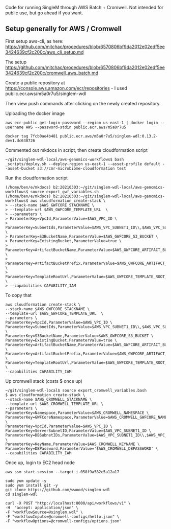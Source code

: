 Code for running SingleM through AWS Batch + Cromwell. Not intended for public use, but go ahead if you want.

## Setup generally for AWS / Cromwell

First setup aws-cli, as here:
https://github.com/mitchac/procedures/blob/6570806bf9da2012e02edf5ee3424639cf2c200c/aws_cli_setup.md

The setup 
https://github.com/mitchac/procedures/blob/6570806bf9da2012e02edf5ee3424639cf2c200c/cromwell_aws_batch.md


Create a public repository at https://console.aws.amazon.com/ecr/repositories - I used public.ecr.aws/m5a0r7u5/singlem-wdl

Then view push commands after clicking on the newly created repository.

Uploading the docker image
```
aws ecr-public get-login-password --region us-east-1 | docker login --username AWS --password-stdin public.ecr.aws/m5a0r7u5

docker tag 7fcb0ae4b481 public.ecr.aws/m5a0r7u5/singlem-wdl:0.13.2-dev1.dc630726
```


Commented out mkdocs in script, then create cloudformation script
```
~/git/singlem-wdl-local/aws-genomics-workflows$ bash _scripts/deploy.sh --deploy-region us-east-1 --asset-profile default --asset-bucket s3://cmr-microbiome-cloudformation test
```

Run the cloudformation script
```
(/home/ben/e/mkdocs) b2:20210303:~/git/singlem-wdl-local/aws-genomics-workflows$ source export_gwf_variables.sh
(/home/ben/e/mkdocs) b2:20210303:~/git/singlem-wdl-local/aws-genomics-workflows$ aws cloudformation create-stack \
> --stack-name $AWS_GWFCORE_STACKNAME \
> --template-url $AWS_GWFCORE_TEMPLATE_URL  \
> --parameters \
> ParameterKey=VpcId,ParameterValue=$AWS_VPC_ID \
> ParameterKey=SubnetIds,ParameterValue=$AWS_VPC_SUBNET1_ID\\,$AWS_VPC_SUBNET2_ID \
> ParameterKey=S3BucketName,ParameterValue=$AWS_GWFCORE_S3_BUCKET \
> ParameterKey=ExistingBucket,ParameterValue=true \
> ParameterKey=ArtifactBucketName,ParameterValue=$AWS_GWFCORE_ARTIFACT_BUCKET \
> ParameterKey=ArtifactBucketPrefix,ParameterValue=$AWS_GWFCORE_ARTIFACT_BUCKET_PREFIX \
> ParameterKey=TemplateRootUrl,ParameterValue=$AWS_GWFCORE_TEMPLATE_ROOT_URL \
> --capabilities CAPABILITY_IAM
```
To copy that
```
aws cloudformation create-stack \
--stack-name $AWS_GWFCORE_STACKNAME \
--template-url $AWS_GWFCORE_TEMPLATE_URL  \
--parameters \
ParameterKey=VpcId,ParameterValue=$AWS_VPC_ID \
ParameterKey=SubnetIds,ParameterValue=$AWS_VPC_SUBNET1_ID\\,$AWS_VPC_SUBNET2_ID \
ParameterKey=S3BucketName,ParameterValue=$AWS_GWFCORE_S3_BUCKET \
ParameterKey=ExistingBucket,ParameterValue=true \
ParameterKey=ArtifactBucketName,ParameterValue=$AWS_GWFCORE_ARTIFACT_BUCKET \
ParameterKey=ArtifactBucketPrefix,ParameterValue=$AWS_GWFCORE_ARTIFACT_BUCKET_PREFIX \
ParameterKey=TemplateRootUrl,ParameterValue=$AWS_GWFCORE_TEMPLATE_ROOT_URL \
--capabilities CAPABILITY_IAM
```

Up cromwell stack (costs $ once up)
```
~/git/singlem-wdl-local$ source export_cromwell_variables.bash
$ aws cloudformation create-stack \
--stack-name $AWS_CROMWELL_STACKNAME \
--template-url $AWS_CROMWELL_TEMPLATE_URL \
--parameters \
ParameterKey=Namespace,ParameterValue=$AWS_CROMWELL_NAMESPACE \
ParameterKey=GWFCoreNamespace,ParameterValue=$AWS_CROMWELL_GWFCORE_NAMESPACE \
ParameterKey=VpcId,ParameterValue=$AWS_VPC_ID \
ParameterKey=ServerSubnetID,ParameterValue=$AWS_VPC_SUBNET1_ID \
ParameterKey=DBSubnetIDs,ParameterValue=$AWS_VPC_SUBNET1_ID\\,$AWS_VPC_SUBNET2_ID \
ParameterKey=KeyName,ParameterValue=$AWS_CROMWELL_KEYNAME \
ParameterKey=DBPassword,ParameterValue='$AWS_CROMWELL_DBPASSWORD' \
--capabilities CAPABILITY_IAM
```


Once up, login to EC2 head node
```
aws ssm start-session --target i-058f9a582c5a12a17
```
```
sudo yum update -y
sudo yum install git -y
git clone https://github.com/wwood/singlem-wdl
cd singlem-wdl
```

```
curl -X POST "http://localhost:8000/api/workflows/v1" \
-H  "accept: application/json" \
-F "workflowSource=@singlem.wdl" \
-F "workflowInputs=@cromwell-configs/hello.json" \
-F "workflowOptions=@cromwell-configs/options.json"
```
